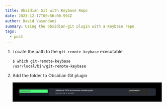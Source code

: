 ```yaml
---
title: Obsidian Git with Keybase Repo
date: 2023-12-17T00:56:00.994Z
author: David Vasandani
summary: Using the obsidian-git plugin with a Keybase repo
tags:
  - post
---
```

1. Locate the path to the `git-remote-keybase` executable

   ```
   $ which git-remote-keybase
   /usr/local/bin/git-remote-keybase
   ```
2. Add the folder to Obsidian Git plugin

   ![Screenshot of the Obsidian Git plugin Additional PATHs config](obsidian-git-additional-path.jpg)